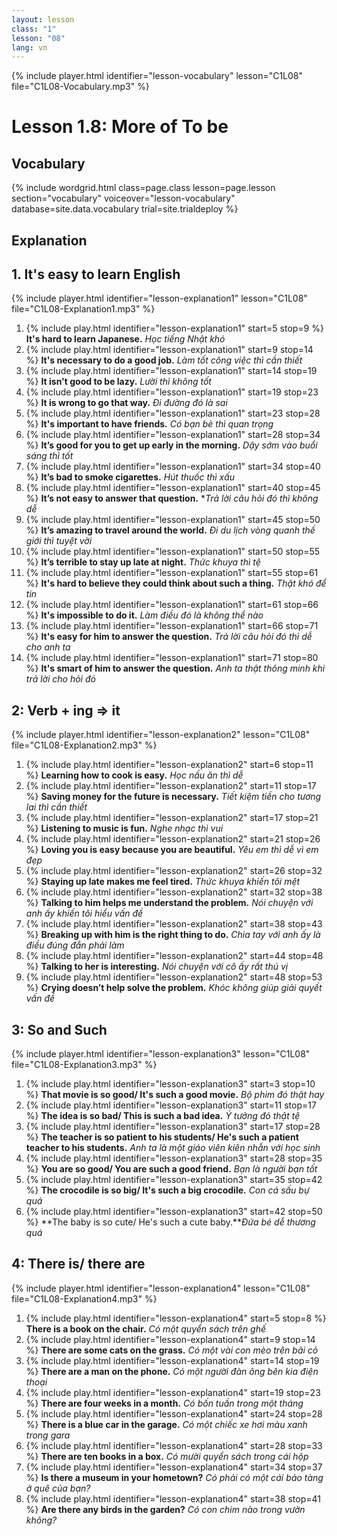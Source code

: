 ```yaml
---
layout: lesson
class: "1"
lesson: "08"
lang: vn
---
```



{% include player.html identifier="lesson-vocabulary" lesson="C1L08" file="C1L08-Vocabulary.mp3" %}

# Lesson 1.8: More of To be 


## Vocabulary


{% include wordgrid.html 
		class=page.class 
		lesson=page.lesson 
		section="vocabulary"
		voiceover="lesson-vocabulary"
		database=site.data.vocabulary 
		trial=site.trialdeploy %}


## Explanation

## 1. It's easy to learn English

{% include player.html identifier="lesson-explanation1" lesson="C1L08" file="C1L08-Explanation1.mp3" %}


1. {% include play.html identifier="lesson-explanation1" start=5 stop=9 %} **It's hard to learn Japanese.** *Học tiếng Nhật khó*  
2. {% include play.html identifier="lesson-explanation1" start=9 stop=14 %} **It's necessary to do a good job.** *Làm tốt công việc thì cần thiết*
3. {% include play.html identifier="lesson-explanation1" start=14 stop=19 %} **It isn't good to be lazy.** *Lười thì không tốt*
4. {% include play.html identifier="lesson-explanation1" start=19 stop=23 %} **It is wrong to go that way.** *Đi đường đó là sai*
5. {% include play.html identifier="lesson-explanation1" start=23 stop=28 %} **It's important to have friends.** *Có bạn bè thì quan trọng*
6. {% include play.html identifier="lesson-explanation1" start=28 stop=34 %} **It’s good for you to get up early in the morning.** *Dậy sớm vào buổi sáng thì tốt*
7. {% include play.html identifier="lesson-explanation1" start=34 stop=40 %} **It’s bad to smoke cigarettes.** *Hút thuốc thì xấu*
8. {% include play.html identifier="lesson-explanation1" start=40 stop=45 %} **It’s not easy to answer that question.** **Trả lời câu hỏi đó thì không dễ*
9. {% include play.html identifier="lesson-explanation1" start=45 stop=50 %} **It’s amazing to travel around the world.** *Đi du lịch vòng quanh thế giới thì tuyệt vời* 
10. {% include play.html identifier="lesson-explanation1" start=50 stop=55 %} **It’s terrible to stay up late at night.** *Thức khuya thì tệ*
11. {% include play.html identifier="lesson-explanation1" start=55 stop=61 %} **It's hard to believe they could think about such a thing.** *Thật khó để tin*
12. {% include play.html identifier="lesson-explanation1" start=61 stop=66 %} **It's impossible to do it.** *Làm điều đó là không thể nào*
13. {% include play.html identifier="lesson-explanation1" start=66 stop=71 %} **It's easy for him to answer the question.** *Trả lời câu hỏi đó thì dễ cho anh ta*
14. {% include play.html identifier="lesson-explanation1" start=71 stop=80 %} **It's smart of him to answer the question.** *Anh ta thật thông minh khi trả lời cho hỏi đó*



## 2: Verb + ing => it

{% include player.html identifier="lesson-explanation2" lesson="C1L08" file="C1L08-Explanation2.mp3" %}

1. {% include play.html identifier="lesson-explanation2" start=6 stop=11 %} **Learning how to cook is easy.** *Học nấu ăn thì dễ*
2. {% include play.html identifier="lesson-explanation2" start=11 stop=17 %} **Saving money for the future is necessary.** *Tiết kiệm tiền cho tương lai thì cần thiết*
3. {% include play.html identifier="lesson-explanation2" start=17 stop=21 %} **Listening to music is fun.**  *Nghe nhạc thì vui*
4. {% include play.html identifier="lesson-explanation2" start=21 stop=26 %} **Loving you is easy because you are beautiful.** *Yêu em thì dễ vì em đẹp*
5. {% include play.html identifier="lesson-explanation2" start=26 stop=32 %} **Staying up late makes me feel tired.** *Thức khuya khiến tôi mệt*
6. {% include play.html identifier="lesson-explanation2" start=32 stop=38 %} **Talking to him helps me understand the problem.** *Nói chuyện với anh ấy khiến tôi hiểu vấn đề*
7. {% include play.html identifier="lesson-explanation2" start=38 stop=43 %} **Breaking up with him is the right thing to do.** *Chia tay với anh ấy là điều đúng đắn phải làm*
8. {% include play.html identifier="lesson-explanation2" start=44 stop=48 %} **Talking to her is interesting.** *Nói chuyện với cô ấy rất thú vị*
9. {% include play.html identifier="lesson-explanation2" start=48 stop=53 %} **Crying doesn’t help solve the problem.** *Khóc không giúp giải quyết vấn đề*

## 3: So and Such  

{% include player.html identifier="lesson-explanation3" lesson="C1L08" file="C1L08-Explanation3.mp3" %}



1. {% include play.html identifier="lesson-explanation3" start=3 stop=10 %} **That movie is so good/ It's such a good movie.** *Bộ phim đó thật hay*
2. {% include play.html identifier="lesson-explanation3" start=11 stop=17 %} **The idea is so bad/ This is such a bad idea.** *Ý tưởng đó thật tệ*
3. {% include play.html identifier="lesson-explanation3" start=17 stop=28 %} **The teacher is so patient to his students/ He's such a patient teacher to his students.** *Anh ta là một giáo viên kiên nhẫn với học sinh*
4. {% include play.html identifier="lesson-explanation3" start=28 stop=35 %} **You are so good/ You are such a good friend.** *Bạn là người bạn tốt*
5. {% include play.html identifier="lesson-explanation3" start=35 stop=42 %} **The crocodile is so big/ It's such a big crocodile.** *Con cá sấu bự quá*
6. {% include play.html identifier="lesson-explanation3" start=42 stop=50 %} **The baby is so cute/ He's such a cute baby.***Đứa bé dễ thương quá*


## 4: There is/ there are 

{% include player.html identifier="lesson-explanation4" lesson="C1L08" file="C1L08-Explanation4.mp3" %}


1. {% include play.html identifier="lesson-explanation4" start=5 stop=8 %} **There is a book on the chair.** *Có một quyển sách trên ghế*
2. {% include play.html identifier="lesson-explanation4" start=9 stop=14 %} **There are some cats on the grass.** *Có một vài con mèo trên bãi cỏ*
3. {% include play.html identifier="lesson-explanation4" start=14 stop=19 %} **There are a man on the phone.** *Có một người đàn ông bên kia điện thoại*
4. {% include play.html identifier="lesson-explanation4" start=19 stop=23 %} **There are four weeks in a month.** *Có bốn tuần trong một tháng*
5. {% include play.html identifier="lesson-explanation4" start=24 stop=28 %} **There is a blue car in the garage.** *Có một chiếc xe hơi màu xanh trong gara*
6. {% include play.html identifier="lesson-explanation4" start=28 stop=33 %} **There are ten books in a box.** *Có mười quyển sách trong cái hộp*
7. {% include play.html identifier="lesson-explanation4" start=34 stop=37 %} **Is there a museum in your hometown?** *Có phải có một cái bảo tàng ở quê của bạn?*
8. {% include play.html identifier="lesson-explanation4" start=38 stop=41 %} **Are there any birds in the garden?** *Có con chim nào trong vườn không?*
